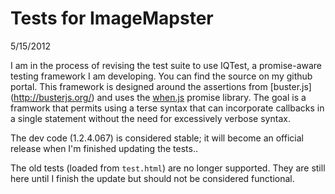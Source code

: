 # Tests for ImageMapster

5/15/2012

I am in the process of revising the test suite to use IQTest, a promise-aware testing framework I am developing. You can find the source on my github portal. This framework is designed around the assertions from [buster.js]
(http://busterjs.org/) and uses the [when.js](https://github.com/cujojs/) promise library. The goal is a framwork that permits using a terse syntax that can incorporate callbacks in a single statement without the need for excessively verbose syntax.

The dev code (1.2.4.067) is considered stable; it will become an official release when I'm finished updating the tests..

The old tests (loaded from `test.html`) are no longer supported. They are still here until I finish the update but should not be considered functional.
